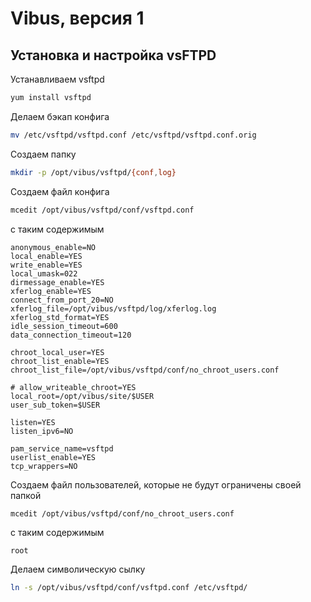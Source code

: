# Vibus, версия 1

## Установка и настройка vsFTPD

Устанавливаем vsftpd

```bash
yum install vsftpd
```
Делаем бэкап конфига
```bash
mv /etc/vsftpd/vsftpd.conf /etc/vsftpd/vsftpd.conf.orig
```
Создаем папку
```bash
mkdir -p /opt/vibus/vsftpd/{conf,log}
```
Создаем файл конфига
```bash
mcedit /opt/vibus/vsftpd/conf/vsftpd.conf
```
с таким содержимым
```plain
anonymous_enable=NO
local_enable=YES
write_enable=YES
local_umask=022
dirmessage_enable=YES
xferlog_enable=YES
connect_from_port_20=NO
xferlog_file=/opt/vibus/vsftpd/log/xferlog.log
xferlog_std_format=YES
idle_session_timeout=600
data_connection_timeout=120

chroot_local_user=YES
chroot_list_enable=YES
chroot_list_file=/opt/vibus/vsftpd/conf/no_chroot_users.conf

# allow_writeable_chroot=YES
local_root=/opt/vibus/site/$USER
user_sub_token=$USER

listen=YES
listen_ipv6=NO

pam_service_name=vsftpd
userlist_enable=YES
tcp_wrappers=NO
```

Создаем файл пользователей, которые не будут ограничены своей папкой
```bash
mcedit /opt/vibus/vsftpd/conf/no_chroot_users.conf
```
с таким содержимым
```plain
root
```

Делаем символическую сылку
```bash
ln -s /opt/vibus/vsftpd/conf/vsftpd.conf /etc/vsftpd/
```
